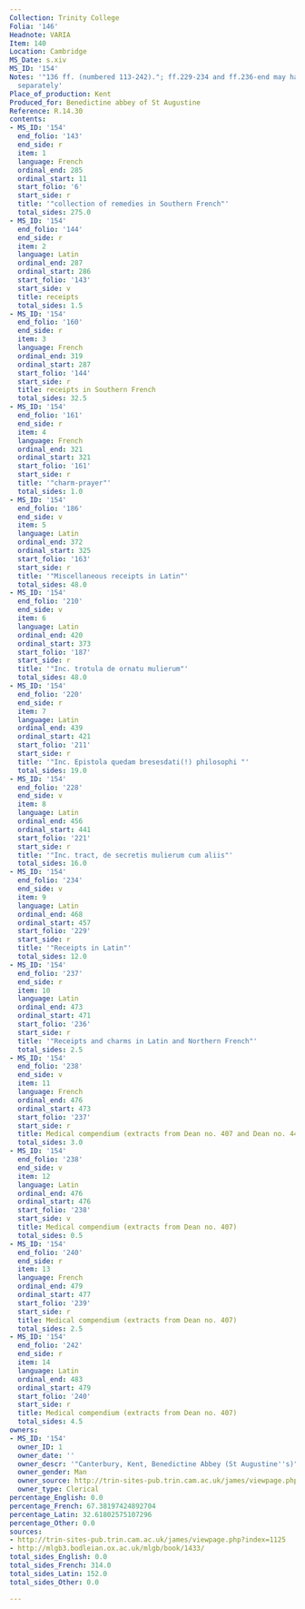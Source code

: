 ```yaml
---
Collection: Trinity College
Folia: '146'
Headnote: VARIA
Item: 140
Location: Cambridge
MS_Date: s.xiv
MS_ID: '154'
Notes: '"136 ff. (numbered 113-242)."; ff.229-234 and ff.236-end may have circulated
  separately'
Place_of_production: Kent
Produced_for: Benedictine abbey of St Augustine
Reference: R.14.30
contents:
- MS_ID: '154'
  end_folio: '143'
  end_side: r
  item: 1
  language: French
  ordinal_end: 285
  ordinal_start: 11
  start_folio: '6'
  start_side: r
  title: '"collection of remedies in Southern French"'
  total_sides: 275.0
- MS_ID: '154'
  end_folio: '144'
  end_side: r
  item: 2
  language: Latin
  ordinal_end: 287
  ordinal_start: 286
  start_folio: '143'
  start_side: v
  title: receipts
  total_sides: 1.5
- MS_ID: '154'
  end_folio: '160'
  end_side: r
  item: 3
  language: French
  ordinal_end: 319
  ordinal_start: 287
  start_folio: '144'
  start_side: r
  title: receipts in Southern French
  total_sides: 32.5
- MS_ID: '154'
  end_folio: '161'
  end_side: r
  item: 4
  language: French
  ordinal_end: 321
  ordinal_start: 321
  start_folio: '161'
  start_side: r
  title: '"charm-prayer"'
  total_sides: 1.0
- MS_ID: '154'
  end_folio: '186'
  end_side: v
  item: 5
  language: Latin
  ordinal_end: 372
  ordinal_start: 325
  start_folio: '163'
  start_side: r
  title: '"Miscellaneous receipts in Latin"'
  total_sides: 48.0
- MS_ID: '154'
  end_folio: '210'
  end_side: v
  item: 6
  language: Latin
  ordinal_end: 420
  ordinal_start: 373
  start_folio: '187'
  start_side: r
  title: '"Inc. trotula de ornatu mulierum"'
  total_sides: 48.0
- MS_ID: '154'
  end_folio: '220'
  end_side: r
  item: 7
  language: Latin
  ordinal_end: 439
  ordinal_start: 421
  start_folio: '211'
  start_side: r
  title: '"Inc. Epistola quedam bresesdati(!) philosophi "'
  total_sides: 19.0
- MS_ID: '154'
  end_folio: '228'
  end_side: v
  item: 8
  language: Latin
  ordinal_end: 456
  ordinal_start: 441
  start_folio: '221'
  start_side: r
  title: '"Inc. tract, de secretis mulierum cum aliis"'
  total_sides: 16.0
- MS_ID: '154'
  end_folio: '234'
  end_side: v
  item: 9
  language: Latin
  ordinal_end: 468
  ordinal_start: 457
  start_folio: '229'
  start_side: r
  title: '"Receipts in Latin"'
  total_sides: 12.0
- MS_ID: '154'
  end_folio: '237'
  end_side: r
  item: 10
  language: Latin
  ordinal_end: 473
  ordinal_start: 471
  start_folio: '236'
  start_side: r
  title: '"Receipts and charms in Latin and Northern French"'
  total_sides: 2.5
- MS_ID: '154'
  end_folio: '238'
  end_side: v
  item: 11
  language: French
  ordinal_end: 476
  ordinal_start: 473
  start_folio: '237'
  start_side: r
  title: Medical compendium (extracts from Dean no. 407 and Dean no. 440)
  total_sides: 3.0
- MS_ID: '154'
  end_folio: '238'
  end_side: v
  item: 12
  language: Latin
  ordinal_end: 476
  ordinal_start: 476
  start_folio: '238'
  start_side: v
  title: Medical compendium (extracts from Dean no. 407)
  total_sides: 0.5
- MS_ID: '154'
  end_folio: '240'
  end_side: r
  item: 13
  language: French
  ordinal_end: 479
  ordinal_start: 477
  start_folio: '239'
  start_side: r
  title: Medical compendium (extracts from Dean no. 407)
  total_sides: 2.5
- MS_ID: '154'
  end_folio: '242'
  end_side: r
  item: 14
  language: Latin
  ordinal_end: 483
  ordinal_start: 479
  start_folio: '240'
  start_side: r
  title: Medical compendium (extracts from Dean no. 407)
  total_sides: 4.5
owners:
- MS_ID: '154'
  owner_ID: 1
  owner_date: ''
  owner_descr: '"Canterbury, Kent, Benedictine Abbey (St Augustine''s)"'
  owner_gender: Man
  owner_source: http://trin-sites-pub.trin.cam.ac.uk/james/viewpage.php?index=1125
  owner_type: Clerical
percentage_English: 0.0
percentage_French: 67.38197424892704
percentage_Latin: 32.61802575107296
percentage_Other: 0.0
sources:
- http://trin-sites-pub.trin.cam.ac.uk/james/viewpage.php?index=1125
- http://mlgb3.bodleian.ox.ac.uk/mlgb/book/1433/
total_sides_English: 0.0
total_sides_French: 314.0
total_sides_Latin: 152.0
total_sides_Other: 0.0

---
```

